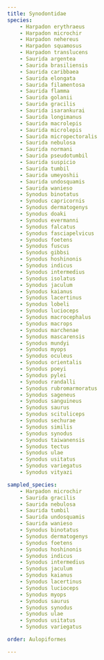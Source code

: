 ```yaml
---
title: Synodontidae
species:
    - Harpadon erythraeus
    - Harpadon microchir
    - Harpadon nehereus
    - Harpadon squamosus
    - Harpadon translucens
    - Saurida argentea
    - Saurida brasiliensis
    - Saurida caribbaea
    - Saurida elongata
    - Saurida filamentosa
    - Saurida flamma
    - Saurida golanii
    - Saurida gracilis
    - Saurida isarankurai
    - Saurida longimanus
    - Saurida macrolepis
    - Saurida microlepis
    - Saurida micropectoralis
    - Saurida nebulosa
    - Saurida normani
    - Saurida pseudotumbil
    - Saurida suspicio
    - Saurida tumbil
    - Saurida umeyoshii
    - Saurida undosquamis
    - Saurida wanieso
    - Synodus binotatus
    - Synodus capricornis
    - Synodus dermatogenys
    - Synodus doaki
    - Synodus evermanni
    - Synodus falcatus
    - Synodus fasciapelvicus
    - Synodus foetens
    - Synodus fuscus
    - Synodus gibbsi
    - Synodus hoshinonis
    - Synodus indicus
    - Synodus intermedius
    - Synodus isolatus
    - Synodus jaculum
    - Synodus kaianus
    - Synodus lacertinus
    - Synodus lobeli
    - Synodus lucioceps
    - Synodus macrocephalus
    - Synodus macrops
    - Synodus marchenae
    - Synodus mascarensis
    - Synodus mundyi
    - Synodus myops
    - Synodus oculeus
    - Synodus orientalis
    - Synodus poeyi
    - Synodus pylei
    - Synodus randalli
    - Synodus rubromarmoratus
    - Synodus sageneus
    - Synodus sanguineus
    - Synodus saurus
    - Synodus scituliceps
    - Synodus sechurae
    - Synodus similis
    - Synodus synodus
    - Synodus taiwanensis
    - Synodus tectus
    - Synodus ulae
    - Synodus usitatus
    - Synodus variegatus
    - Synodus vityazi

sampled_species:
    - Harpadon microchir
    - Saurida gracilis
    - Saurida nebulosa
    - Saurida tumbil
    - Saurida undosquamis
    - Saurida wanieso
    - Synodus binotatus
    - Synodus dermatogenys
    - Synodus foetens
    - Synodus hoshinonis
    - Synodus indicus
    - Synodus intermedius
    - Synodus jaculum
    - Synodus kaianus
    - Synodus lacertinus
    - Synodus lucioceps
    - Synodus myops
    - Synodus saurus
    - Synodus synodus
    - Synodus ulae
    - Synodus usitatus
    - Synodus variegatus

order: Aulopiformes

---
```

